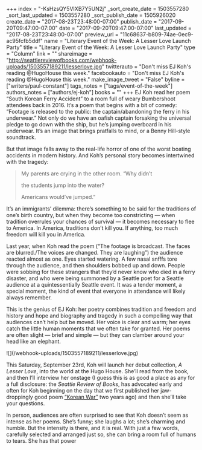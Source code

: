 +++
index = "-KsHzsQY5VIXB7Y5UN2j"
_sort_create_date = 1503557280
_sort_last_updated = 1503557280
_sort_publish_date = 1505926020
create_date = "2017-08-23T23:48:00-07:00"
publish_date = "2017-09-20T09:47:00-07:00"
date = "2017-09-20T09:47:00-07:00"
last_updated = "2017-08-23T23:48:00-07:00"
preview_url = "11c68637-b809-74ae-0ec9-ac95fcfb5ddf"
name = "Literary Event of the Week: A Lesser Love Launch Party"
title = "Literary Event of the Week: A Lesser Love Launch Party"
type = "Column"
link = ""
shareimage = "http://seattlereviewofbooks.com/webhook-uploads/1503557189211/lesserlove.jpg"
twitterauto = "Don't miss EJ Koh's reading @HugoHouse this week."
facebookauto = "Don't miss EJ Koh's reading @HugoHouse this week."
make_image_tweet = "False"
byline = ["writers/paul-constant"]
tags_notes = ["tags/event-of-the-week"]
authors_notes = ["authors/ej-koh"]
books = ""
+++
EJ Koh read her poem “South Korean Ferry Accident” to a room full of weary Bumbershoot attendees back in 2016. It’s a poem that begins with a bit of comedy: “Footage is released to the public: the captain/abandoning the ferry in his underwear.” Not only do we have an oafish captain forsaking the universal pledge to go down with the ship, but he’s jumping overboard in his underwear. It’s an image that brings pratfalls to mind, or a Benny Hill-style soundtrack.

But that image falls away to the real-life horror of one of the worst boating accidents in modern history. And Koh’s personal story becomes intertwined with the tragedy:

<blockquote><p class="noindent">My parents are crying in the other room. “Why didn’t</p>
<p class="noindent">the students jump into the water?</p>

<p class="noindent">Americans would’ve jumped.”</p></blockquote>

It’s an immigrants’ dilemma: there’s something to be said for the traditions of one’s birth country, but when they become too constricting — when tradition overrules  your chances of survival — it becomes necessary to flee to America. In America, traditions don’t kill you. If anything, too much freedom will kill you in America.

Last year, when Koh read the poem (“The footage is broadcast. The faces are blurred./The voices are changed. They are laughing”) the audience reacted almost as one. Eyes started watering. A few nasal snfffs tore through the audience, and then shoulders bobbed up and down. People were sobbing for these strangers that they’d never know who died in a ferry disaster, and who were being summoned by a Seattle poet for a Seattle audience at a quintessentially Seattle event. It was a tender moment, a special moment, the kind of event that everyone in attendance will likely always remember.

This is the genius of EJ Koh: her poetry combines tradition and freedom and history and hope and biography and tragedy in such a compelling way that audiences can’t help but be moved. Her voice is clear and warm; her eyes catch the little human moments that we often take for granted. Her poems are often slight — brief and simple — but they can clamber around your head like an elephant.

<p class="image-left">![](/webhook-uploads/1503557189211/lesserlove.jpg)</p>

This Saturday, September 23rd, Koh will launch her debut collection, *A Lesser Love*, into the world at the Hugo House. She’ll read from the book, and then I’ll interview her onstage (I guess this is as good a place as any for a full disclosure: the *Seattle Review of Books*, has advocated early and often for Koh beginning on the day that we first published her jaw-droppingly good poem [“Korean War”](http://www.seattlereviewofbooks.com/notes/2015/10/06/korean-war/) two years ago) and then she’ll take your questions. 

In person, audiences are often surprised to see that Koh doesn’t seem as intense as her poems. She’s funny; she laughs a lot; she’s charming and humble. But the intensity is there, and it is real. With just a few words, carefully selected and arranged just so, she can bring a room full of humans to tears. She has that power